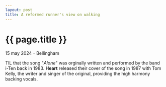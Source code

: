 ```yaml
---
layout: post
title: A reformed runner's view on walking
---
```


{{ page.title }}
================

<p class="meta">15 may 2024 - Bellingham</p>

TIL that the song "_Alone_" was orginally written and performed by the band i-Ten back in 1983. **Heart** released their cover of the song in 1987 with Tom Kelly, the writer and singer of the original, providing the high harmony backing vocals.

